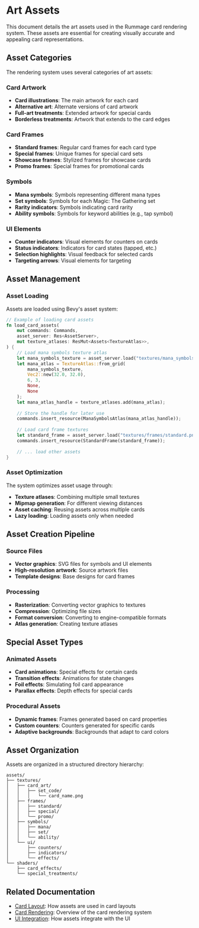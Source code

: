 # Art Assets

This document details the art assets used in the Rummage card rendering system. These assets are essential for creating visually accurate and appealing card representations.

## Asset Categories

The rendering system uses several categories of art assets:

### Card Artwork

- **Card illustrations**: The main artwork for each card
- **Alternative art**: Alternate versions of card artwork
- **Full-art treatments**: Extended artwork for special cards
- **Borderless treatments**: Artwork that extends to the card edges

### Card Frames

- **Standard frames**: Regular card frames for each card type
- **Special frames**: Unique frames for special card sets
- **Showcase frames**: Stylized frames for showcase cards
- **Promo frames**: Special frames for promotional cards

### Symbols

- **Mana symbols**: Symbols representing different mana types
- **Set symbols**: Symbols for each Magic: The Gathering set
- **Rarity indicators**: Symbols indicating card rarity
- **Ability symbols**: Symbols for keyword abilities (e.g., tap symbol)

### UI Elements

- **Counter indicators**: Visual elements for counters on cards
- **Status indicators**: Indicators for card states (tapped, etc.)
- **Selection highlights**: Visual feedback for selected cards
- **Targeting arrows**: Visual elements for targeting

## Asset Management

### Asset Loading

Assets are loaded using Bevy's asset system:

```rust
// Example of loading card assets
fn load_card_assets(
    mut commands: Commands,
    asset_server: Res<AssetServer>,
    mut texture_atlases: ResMut<Assets<TextureAtlas>>,
) {
    // Load mana symbols texture atlas
    let mana_symbols_texture = asset_server.load("textures/mana_symbols.png");
    let mana_atlas = TextureAtlas::from_grid(
        mana_symbols_texture,
        Vec2::new(32.0, 32.0),
        6, 3,
        None,
        None
    );
    let mana_atlas_handle = texture_atlases.add(mana_atlas);
    
    // Store the handle for later use
    commands.insert_resource(ManaSymbolsAtlas(mana_atlas_handle));
    
    // Load card frame textures
    let standard_frame = asset_server.load("textures/frames/standard.png");
    commands.insert_resource(StandardFrame(standard_frame));
    
    // ... load other assets
}
```

### Asset Optimization

The system optimizes asset usage through:

- **Texture atlases**: Combining multiple small textures
- **Mipmap generation**: For different viewing distances
- **Asset caching**: Reusing assets across multiple cards
- **Lazy loading**: Loading assets only when needed

## Asset Creation Pipeline

### Source Files

- **Vector graphics**: SVG files for symbols and UI elements
- **High-resolution artwork**: Source artwork files
- **Template designs**: Base designs for card frames

### Processing

- **Rasterization**: Converting vector graphics to textures
- **Compression**: Optimizing file sizes
- **Format conversion**: Converting to engine-compatible formats
- **Atlas generation**: Creating texture atlases

## Special Asset Types

### Animated Assets

- **Card animations**: Special effects for certain cards
- **Transition effects**: Animations for state changes
- **Foil effects**: Simulating foil card appearance
- **Parallax effects**: Depth effects for special cards

### Procedural Assets

- **Dynamic frames**: Frames generated based on card properties
- **Custom counters**: Counters generated for specific cards
- **Adaptive backgrounds**: Backgrounds that adapt to card colors

## Asset Organization

Assets are organized in a structured directory hierarchy:

```
assets/
├── textures/
│   ├── card_art/
│   │   ├── set_code/
│   │   │   └── card_name.png
│   ├── frames/
│   │   ├── standard/
│   │   ├── special/
│   │   └── promo/
│   ├── symbols/
│   │   ├── mana/
│   │   ├── set/
│   │   └── ability/
│   └── ui/
│       ├── counters/
│       ├── indicators/
│       └── effects/
└── shaders/
    ├── card_effects/
    └── special_treatments/
```

## Related Documentation

- [Card Layout](card_layout.md): How assets are used in card layouts
- [Card Rendering](index.md): Overview of the card rendering system
- [UI Integration](../ui_integration.md): How assets integrate with the UI 